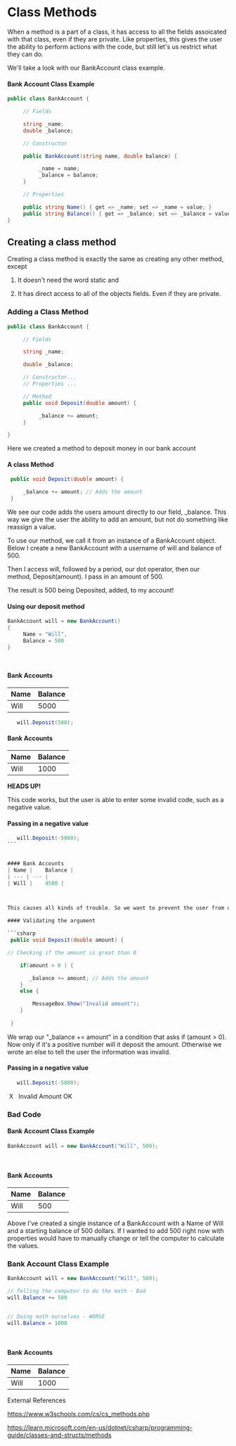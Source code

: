 ﻿# Class Methods

When a method is a part of a class, it has access to all the fields assoicated with that class, even if they are private. Like properties, this gives the user the ability to perform actions with the code, but still let's us restrict what they can do.

We'll take a look with our BankAccount class example.

#### Bank Account Class Example

```csharp
public class BankAccount {

     // Fields

     string _name;
     double _balance;

     // Constructor

     public BankAccount(string name, double balance) {

          _name = name;
          _balance = balance;
     }

     // Properties

     public string Name() { get => _name; set => _name = value; }
     public string Balance() { get => _balance; set => _balance = value }
}

```

## Creating a class method

Creating a class method is exactly the same as creating any other method, except

1. It doesn't need the word static and

2. It has direct access to all of the objects fields. Even if they are private.

### Adding a Class Method

```csharp
public class BankAccount {

     // Fields

     string _name;

     double _balance;

     // Constructor...
     // Properties ...

     // Method
     public void Deposit(double amount) {

          _balance += amount;
     }

}
```



Here we created a method to deposit money in our bank account

#### A class Method

```csharp
 public void Deposit(double amount) {

     _balance += amount; // Adds the amount
 }
 ```


We see our code adds the users amount directly to our field, _balance. This way we give the user the ability to add an amount, but not do something like reassign a value.

To use our method, we call it from an instance of a BankAccount object. Below I create a new BankAccount with a username of will and balance of 500.

Then I access will, followed by a period, our dot operator, then our method, Deposit(amount). I pass in an amount of 500.

The result is 500 being Deposited, added, to my account!

#### Using our deposit method

```csharp
BankAccount will = new BankAccount()
{
     Name = "Will",
     Balance = 500
}
```
	 
#### Bank Accounts
| Name |	Balance |
| --- | --- |
| Will |	5000 |


```csharp
   will.Deposit(500);
```
   

#### Bank Accounts
| Name |	Balance |
| --- | --- |
| Will |	1000 |


**HEADS UP!**

This code works, but the user is able to enter some invalid code, such as a negative value.

#### Passing in a negative value

```csharp
   will.Deposit(-5000);
```	 


#### Bank Accounts
| Name |	Balance |
| --- | --- |
| Will |	4500 |



This causes all kinds of trouble. So we want to prevent the user from doing this. So we are going to make sure we validate argument so it's not a negative.

#### Validating the argument

```csharp
 public void Deposit(double amount) {

// Checking if the amount is great than 0

    if(amount > 0 ) {

       _balance += amount; // Adds the amount
    }
    else {

        MessageBox.Show("Invalid amount");
    }
    
 }
 ```


We wrap our "_balance += amount" in a condition that asks if (amount > 0). Now only if it's a positive number will it deposit the amount. Otherwise we wrote an else to tell the user the information was invalid.

#### Passing in a negative value

```csharp
   will.Deposit(-5000);
```	

 X  
Invalid Amount
OK




### Bad Code
#### Bank Account Class Example

```csharp
BankAccount will = new BankAccount("Will", 500);
```
 
#### Bank Accounts
| Name |	Balance |
| --- | --- |
| Will |	500 |




Above I've created a single instance of a BankAccount with a Name of Will and a starting balance of 500 dollars. If I wanted to add 500 right now with properties would have to manually change or tell the computer to calculate the values.




### Bank Account Class Example

```csharp
BankAccount will = new BankAccount("Will", 500);

// Telling the computer to do the math - Bad
will.Balance += 500


// Doing math ourselves - WORSE
will.Balance = 1000
```

 
#### Bank Accounts
| Name |	Balance |
| --- | --- |
| Will |	1000 |




External References

https://www.w3schools.com/cs/cs_methods.php

https://learn.microsoft.com/en-us/dotnet/csharp/programming-guide/classes-and-structs/methods


